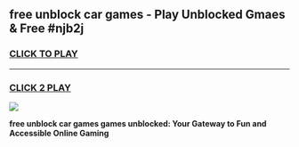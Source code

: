 
## free unblock car games - Play Unblocked Gmaes & Free #njb2j
<h3>
<a href="https://premium.freeplayer.one?title=free_unblock_car_games&ref=03M">CLICK TO PLAY</a></h3>
<hr>

<h3>
<a href="https://premium.freeplayer.one?title=free_unblock_car_games&ref=03M">CLICK 2 PLAY</a>
  
</h3>

<a href="https://premium.freeplayer.one?title=free_unblock_car_games&ref=03M"><img src="https://clearcache.store/games.png"></a>


**free unblock car games games unblocked: Your Gateway to Fun and Accessible Online Gaming**
